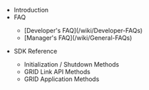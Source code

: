 * Introduction
* FAQ
	<dl>
	   <ul>
		  <li> [Developer's FAQ](/wiki/Developer-FAQs)</li>
		  <li>[Manager's FAQ](/wiki/General-FAQs)</li>
	   </ul>
	</dl>
* SDK Reference
	<dl>
	   <ul>
		  <li>Initialization / Shutdown Methods</li>
		  <li>GRID Link API Methods</li>
		  <li>GRID Application Methods</li>
	   </ul>
	</dl>